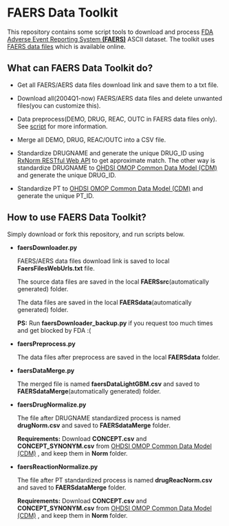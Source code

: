 # FAERS Data Toolkit

This repository contains some script tools to download and process  [FDA Adverse Event Reporting System **(FAERS)**](https://www.fda.gov/Drugs/GuidanceComplianceRegulatoryInformation/Surveillance/AdverseDrugEffects/) ASCII dataset. The toolkit uses [FAERS data files](https://www.fda.gov/Drugs/GuidanceComplianceRegulatoryInformation/Surveillance/AdverseDrugEffects/ucm082193.htm) which is available online. 



## What can FAERS Data Toolkit do?

- Get all FAERS/AERS data files download link and save them to a txt file.

- Download all(2004Q1-now) FAERS/AERS data files and delete unwanted files(you can customize this).

- Data preprocess(DEMO, DRUG, REAC, OUTC in FAERS data files only). See [script](https://github.com/jl223vy/FAERS-data-toolkit/blob/master/faersPreprocess.py) for more information.

- Merge all DEMO, DRUG, REAC/OUTC into a CSV file.

- Standardize DRUGNAME and generate the unique DRUG_ID using [RxNorm RESTful Web API](<https://rxnav.nlm.nih.gov/RxNormAPIREST.html>) to get approximate match. The other way is standardize DRUGNAME to [OHDSI OMOP Common Data Model (CDM)](<https://www.ohdsi.org/>) and generate the unique DRUG_ID.

- Standardize PT to  [OHDSI OMOP Common Data Model (CDM)](<https://www.ohdsi.org/>) and generate the unique PT_ID.

## How to use FAERS Data Toolkit?

  Simply download or fork this repository, and run scripts below.

- **faersDownloader.py**

  FAERS/AERS data files download link is saved to local **FaersFilesWebUrls.txt** file.

  The source data files are saved in the local **FAERSsrc**(automatically generated) folder.

  The data files are saved in the local **FAERSdata**(automatically generated) folder.

  **PS:** Run **faersDownloader_backup.py** if you request too much times and get blocked by FDA :(

- **faersPreprocess.py**

  The data files after preprocess are saved in the local **FAERSdata** folder.

- **faersDataMerge.py**

  The merged file is named **faersDataLightGBM.csv** and saved to **FAERSdataMerge**(automatically generated) folder.

- **faersDrugNormalize.py**

  The file after DRUGNAME standardized process is named **drugNorm.csv** and saved to **FAERSdataMerge** folder.

  **Requirements:** Download **CONCEPT.csv** and **CONCEPT_SYNONYM.csv** from [OHDSI OMOP Common Data Model (CDM)](<https://www.ohdsi.org/>) , and keep them in **Norm** folder.

- **faersReactionNormalize.py**

  The file after PT standardized process is named **drugReacNorm.csv** and saved to **FAERSdataMerge** folder.

  **Requirements:** Download **CONCEPT.csv** and **CONCEPT_SYNONYM.csv** from [OHDSI OMOP Common Data Model (CDM)](<https://www.ohdsi.org/>) , and keep them in **Norm** folder.

  



